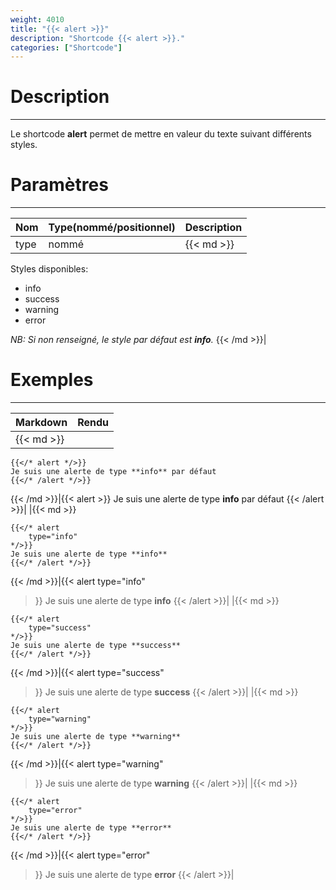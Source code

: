 ```yaml
---
weight: 4010
title: "{{< alert >}}"
description: "Shortcode {{< alert >}}."
categories: ["Shortcode"]
---
```


# Description
---

Le shortcode **alert** permet de mettre en valeur du texte suivant différents styles.

# Paramètres
---

| Nom | Type(nommé/positionnel) | Description |
| --- | ----------------------- | ----------- |
| type| nommé |{{< md >}}
Styles disponibles:
* info
* success
* warning
* error

*NB: Si non renseigné, le style par défaut est **info**.*
{{< /md >}}|

# Exemples
---

| Markdown | Rendu |
| -------- | ----- |
|{{< md >}}
```
{{</* alert */>}}
Je suis une alerte de type **info** par défaut
{{</* /alert */>}}
```
{{< /md >}}|{{< alert >}}
Je suis une alerte de type **info** par défaut
{{< /alert >}}|
|{{< md >}}
```
{{</* alert
    type="info"
*/>}}
Je suis une alerte de type **info**
{{</* /alert */>}}
```
{{< /md >}}|{{< alert
    type="info"
>}}
Je suis une alerte de type **info**
{{< /alert >}}|
|{{< md >}}
```
{{</* alert
    type="success"
*/>}}
Je suis une alerte de type **success**
{{</* /alert */>}}
```
{{< /md >}}|{{< alert
    type="success"
>}}
Je suis une alerte de type **success**
{{< /alert >}}|
|{{< md >}}
```
{{</* alert
    type="warning"
*/>}}
Je suis une alerte de type **warning**
{{</* /alert */>}}
```
{{< /md >}}|{{< alert
    type="warning"
>}}
Je suis une alerte de type **warning**
{{< /alert >}}|
|{{< md >}}
```
{{</* alert
    type="error"
*/>}}
Je suis une alerte de type **error**
{{</* /alert */>}}
```
{{< /md >}}|{{< alert
    type="error"
>}}
Je suis une alerte de type **error**
{{< /alert >}}|
